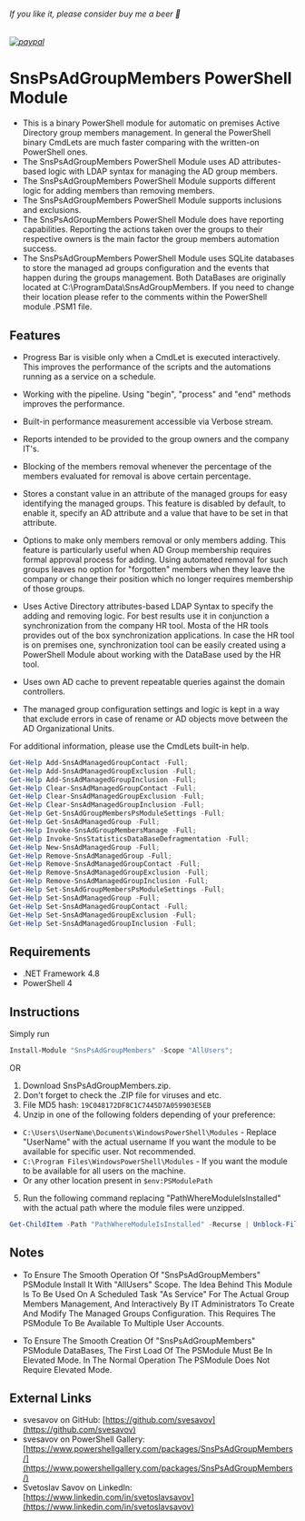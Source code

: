 
###### If you like it, please consider buy me a beer :beer:
###### [![paypal](https://www.paypalobjects.com/en_US/i/btn/btn_donateCC_LG.gif)](https://www.paypal.com/cgi-bin/webscr?cmd=_s-xclick&hosted_button_id=6NKR7XQH5E2P2&source=url)


# SnsPsAdGroupMembers PowerShell Module

* This is a binary PowerShell module for automatic on premises Active Directory group members management. In general the PowerShell binary CmdLets are much faster comparing with the written-on PowerShell ones.
* The SnsPsAdGroupMembers PowerShell Module uses AD attributes-based logic with LDAP syntax for managing the AD group members.
* The SnsPsAdGroupMembers PowerShell Module supports different logic for adding members than removing members.
* The SnsPsAdGroupMembers PowerShell Module supports inclusions and exclusions.
* The SnsPsAdGroupMembers PowerShell Module does have reporting capabilities. Reporting the actions taken over the groups to their respective owners is the main factor the group members automation success.
* The SnsPsAdGroupMembers PowerShell Module uses SQLite databases to store the managed ad groups configuration and the events that happen during the groups management. Both DataBases are originally located at C:\ProgramData\SnsAdGroupMembers. If you need to change their location please refer to the comments within the PowerShell module .PSM1 file.


## Features

* Progress Bar is visible only when a CmdLet is executed interactively. This improves the performance of the scripts and the automations running as a service on a schedule.

* Working with the pipeline. Using "begin", "process" and "end" methods improves the performance.

* Built-in performance measurement accessible via Verbose stream.

* Reports intended to be provided to the group owners and the company IT's.

* Blocking of the members removal whenever the percentage of the members evaluated for removal is above certain percentage.

* Stores a constant value in an attribute of the managed groups for easy identifying the managed groups. This feature is disabled by default, to enable it, specify an AD attribute and a value that have to be set in that attribute. 

* Options to make only members removal or only members adding. This feature is particularly useful when AD Group membership requires formal approval process for adding. Using automated removal for such groups leaves no option for "forgotten" members when they leave the company or change their position which no longer requires membership of those groups.

* Uses Active Directory attributes-based LDAP Syntax to specify the adding and removing logic. For best results use it in conjunction a synchronization from the company HR tool. Mosta of the HR tools provides out of the box synchronization applications. In case the HR tool is on premises one, synchronization tool can be easily created using a PowerShell Module about working with the DataBase used by the HR tool.

* Uses own AD cache to prevent repeatable queries against the domain controllers.

* The managed group configuration settings and logic is kept in a way that exclude errors in case of rename or AD objects move between the AD Organizational Units.

For additional information, please use the CmdLets built-in help.
```powershell
Get-Help Add-SnsAdManagedGroupContact -Full;
Get-Help Add-SnsAdManagedGroupExclusion -Full;
Get-Help Add-SnsAdManagedGroupInclusion -Full;
Get-Help Clear-SnsAdManagedGroupContact -Full;
Get-Help Clear-SnsAdManagedGroupExclusion -Full;
Get-Help Clear-SnsAdManagedGroupInclusion -Full;
Get-Help Get-SnsAdGroupMembersPsModuleSettings -Full;
Get-Help Get-SnsAdManagedGroup -Full;
Get-Help Invoke-SnsAdGroupMembersManage -Full;
Get-Help Invoke-SnsStatisticsDataBaseDefragmentation -Full;
Get-Help New-SnsAdManagedGroup -Full;
Get-Help Remove-SnsAdManagedGroup -Full;
Get-Help Remove-SnsAdManagedGroupContact -Full;
Get-Help Remove-SnsAdManagedGroupExclusion -Full;
Get-Help Remove-SnsAdManagedGroupInclusion -Full;
Get-Help Set-SnsAdGroupMembersPsModuleSettings -Full;
Get-Help Set-SnsAdManagedGroup -Full;
Get-Help Set-SnsAdManagedGroupContact -Full;
Get-Help Set-SnsAdManagedGroupExclusion -Full;
Get-Help Set-SnsAdManagedGroupInclusion -Full;
```


## Requirements

* .NET Framework 4.8
* PowerShell 4


## Instructions

Simply run
```powershell
Install-Module "SnsPsAdGroupMembers" -Scope "AllUsers";
```
OR
1. Download SnsPsAdGroupMembers.zip.
2. Don't forget to check the .ZIP file for viruses and etc.
3. File MD5 hash: `19C048172DF8C1C7445D7A059903E5EB`
4. Unzip in one of the following folders depending of your preference:
* `C:\Users\UserName\Documents\WindowsPowerShell\Modules` - Replace "UserName" with the actual username If you want the module to be available for specific user. Not recommended.
* `C:\Program Files\WindowsPowerShell\Modules` - If you want the module to be available for all users on the machine.
* Or any other location present in `$env:PSModulePath`
5. Run the following command replacing "PathWhereModuleIsInstalled" with the actual path where the module files were unzipped.
```powershell
Get-ChildItem -Path "PathWhereModuleIsInstalled" -Recurse | Unblock-File
```


## Notes

* To Ensure The Smooth Operation Of "SnsPsAdGroupMembers" PSModule Install It With "AllUsers" Scope. The Idea Behind This Module Is To Be Used On A Scheduled Task "As Service" For The Actual Group Members Management, And Interactively By IT Administrators To Create And Modify The Managed Groups Configuration. This Requires The PSModule To Be Available To Multiple User Accounts.

* To Ensure The Smooth Creation Of "SnsPsAdGroupMembers" PSModule DataBases, The First Load Of The PSModule Must Be In Elevated Mode. In The Normal Operation The PSModule Does Not Require Elevated Mode.


## External Links

- svesavov on GitHub: [https://github.com/svesavov](https://github.com/svesavov)
- svesavov on PowerShell Gallery: [https://www.powershellgallery.com/packages/SnsPsAdGroupMembers/](https://www.powershellgallery.com/packages/SnsPsAdGroupMembers/)
- Svetoslav Savov on LinkedIn: [https://www.linkedin.com/in/svetoslavsavov](https://www.linkedin.com/in/svetoslavsavov)

